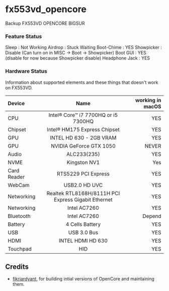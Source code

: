 # fx553vd_opencore
Backup FX553VD OPENCORE BIGSUR

### Feature Status
Sleep : Not Working
Airdrop : Stuck Waiting
Boot-Chime : YES
Showpicker : Disable (Can turn on in MISC -> Boot -> Showpicker)
Boot GUI : YES (disable for now because Showpicker disable)
Headphone Jack : YES

### Hardware Status

Information about supported elements and these things that doesn't work on FX553VD.

| Device        |                        Name                         | working in macOS |
| :------------ | :-------------------------------------------------: | ---------------: |
| CPU           |         Intel® Core™ i7 7700HQ or i5 7300HQ         |              YES |
| Chipset       |            Intel® HM175 Express Chipset             |              YES |
| GPU           |               INTEL HD 630 - 2GB VRAM               |              YES |
| GPU           |               NVIDIA GeForce GTX 1050               |            NEVER |
| Audio         |                     ALC233(235)                     |              YES |
| NVME          |                    Kingston NV1                     |              Yes |
| Card Reader   |                 RTS5229 PCI Express                 |              YES |
| WebCam        |                    USB2.0 HD UVC                    |              YES |
| Networking    | Realtek RTL8168H/8111H PCI Express Gigabit Ethernet |              YES |
| Networking    |                    Intel AC7260                     |              YES |
| Bluetooth     |                    Intel AC7260                     |           Depend |
| Battery       |                   4 Cells Battery                   |              YES |
| USB           |                     USB 3.0 Bus                     |              YES |
| HDMI          |                  INTEL HDMI HD 630                  |              YES |
| Touchpad      |                        HID                          |              YES |

## Credits

- [fikriardyant](https://github.com/fikriardyant), for building intial versions of OpenCore and maintaining them.

